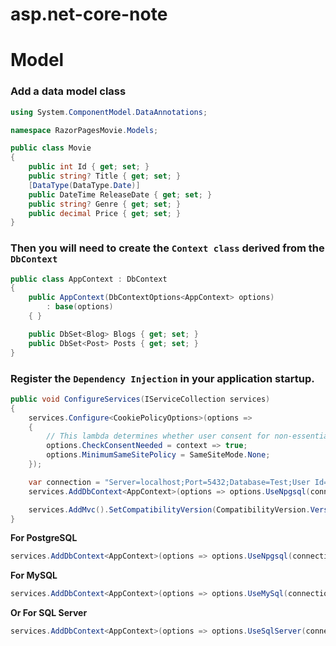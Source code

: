 # asp.net-core-note

# Model
### Add a data model class
```c#
using System.ComponentModel.DataAnnotations;

namespace RazorPagesMovie.Models;

public class Movie
{
    public int Id { get; set; }
    public string? Title { get; set; }
    [DataType(DataType.Date)]
    public DateTime ReleaseDate { get; set; }
    public string? Genre { get; set; }
    public decimal Price { get; set; }
}
```
### Then you will need to create the `Context class` derived from the `DbContext`
```c#
public class AppContext : DbContext
{
    public AppContext(DbContextOptions<AppContext> options)
        : base(options)
    { }

    public DbSet<Blog> Blogs { get; set; }
    public DbSet<Post> Posts { get; set; }
}
```

### Register the `Dependency Injection` in your application startup.
```c#
public void ConfigureServices(IServiceCollection services)
{
    services.Configure<CookiePolicyOptions>(options =>
    {
        // This lambda determines whether user consent for non-essential cookies is needed for a given request.
        options.CheckConsentNeeded = context => true;
        options.MinimumSameSitePolicy = SameSiteMode.None;
    });

    var connection = "Server=localhost;Port=5432;Database=Test;User Id=postgres;Password=postgres;";
    services.AddDbContext<AppContext>(options => options.UseNpgsql(connection));

    services.AddMvc().SetCompatibilityVersion(CompatibilityVersion.Version_2_2);
}
```
**For PostgreSQL**
```c#
services.AddDbContext<AppContext>(options => options.UseNpgsql(connection));
```
**For MySQL**
```c#
services.AddDbContext<AppContext>(options => options.UseMySql(connection));
```
**Or For SQL Server**
```c#
services.AddDbContext<AppContext>(options => options.UseSqlServer(connection));
```



